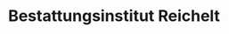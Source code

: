 ---
title: "Bestattungsinstitut Reichelt"
url: /berlin/bestattungsinstitut-reichelt/
shop: Bestattungen
---